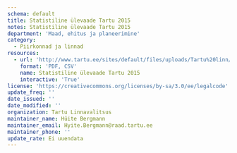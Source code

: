 ```yaml
---
schema: default
title: Statistiline ülevaade Tartu 2015
notes: Statistiline ülevaade Tartu 2015
department: 'Maad, ehitus ja planeerimine'
category:
  - Piirkonnad ja linnad
resources:
  - url: 'http://www.tartu.ee/sites/default/files/uploads/Tartu%20linn/Statistika/Lyhiylevaade_2015.pdf'
    format: 'PDF, CSV'
    name: Statistiline ülevaade Tartu 2015
    interactive: 'True'
license: 'https://creativecommons.org/licenses/by-sa/3.0/ee/legalcode'
update_freq: ''
date_issued: ''
date_modified: ''
organization: Tartu Linnavalitsus
maintainer_name: Hüite Bergmann
maintainer_email: Hyite.Bergmann@raad.tartu.ee
maintainer_phone: ''
update_rate: Ei uuendata
---
```


